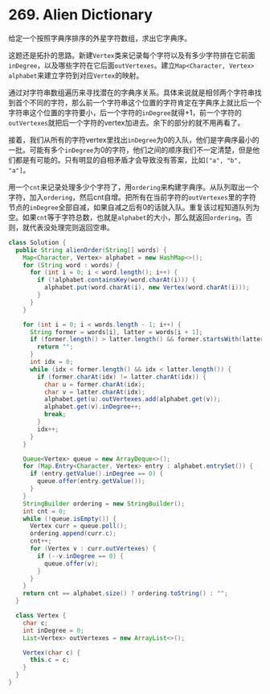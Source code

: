 # 269. Alien Dictionary

给定一个按照字典序排序的外星字符数组，求出它字典序。

这题还是拓扑的思路。新建`Vertex`类来记录每个字符以及有多少字符排在它前面`inDegree`，以及哪些字符在它后面`outVertexes`。建立`Map<Character, Vertex> alphabet`来建立字符到对应`Vertex`的映射。

通过对字符串数组遍历来寻找潜在的字典序关系。具体来说就是相邻两个字符串找到首个不同的字符，那么前一个字符串这个位置的字符肯定在字典序上就比后一个字符串这个位置的字符要小，后一个字符的`inDegree`就得+1，前一个字符的`outVertexes`就把后一个字符的vertex加进去。余下的部分的就不用再看了。

接着，我们从所有的字符vertex里找出`inDegree`为0的入队，他们是字典序最小的一批。可能有多个`inDegree`为0的字符，他们之间的顺序我们不一定清楚，但是他们都是有可能的。只有明显的自相矛盾才会导致没有答案，比如`["a", "b", "a"]`。

用一个`cnt`来记录处理多少个字符了，用`ordering`来构建字典序。从队列取出一个字符，加入`ordering`，然后cnt自增。把所有在当前字符的`outVertexes`里的字符节点的`inDegree`全部自减，如果自减之后有0的话就入队。重复该过程知道队列为空。如果`cnt`等于字符总数，也就是`alphabet`的大小，那么就返回`ordering`。否则，就代表没处理完则返回空串。

```java
class Solution {
  public String alienOrder(String[] words) {
    Map<Character, Vertex> alphabet = new HashMap<>();
    for (String word : words) {
      for (int i = 0; i < word.length(); i++) {
        if (!alphabet.containsKey(word.charAt(i))) {
          alphabet.put(word.charAt(i), new Vertex(word.charAt(i)));
        }
      }
    }

    for (int i = 0; i < words.length - 1; i++) {
      String former = words[i], latter = words[i + 1];
      if (former.length() > latter.length() && former.startsWith(latter)) {
        return "";
      }
      int idx = 0;
      while (idx < former.length() && idx < latter.length()) {
        if (former.charAt(idx) != latter.charAt(idx)) {
          char u = former.charAt(idx);
          char v = latter.charAt(idx);
          alphabet.get(u).outVertexes.add(alphabet.get(v));
          alphabet.get(v).inDegree++;
          break;
        }
        idx++;
      }
    }

    Queue<Vertex> queue = new ArrayDeque<>();
    for (Map.Entry<Character, Vertex> entry : alphabet.entrySet()) {
      if (entry.getValue().inDegree == 0) {
        queue.offer(entry.getValue());
      }
    }
    StringBuilder ordering = new StringBuilder();
    int cnt = 0;
    while (!queue.isEmpty()) {
      Vertex curr = queue.poll();
      ordering.append(curr.c);
      cnt++;
      for (Vertex v : curr.outVertexes) {
        if (--v.inDegree == 0) {
          queue.offer(v);
        }
      }
    }
    return cnt == alphabet.size() ? ordering.toString() : "";
  }

  class Vertex {
    char c;
    int inDegree = 0;
    List<Vertex> outVertexes = new ArrayList<>();

    Vertex(char c) {
      this.c = c;
    }
  }
}
```
